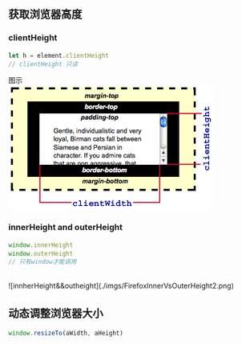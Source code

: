 ## 获取浏览器高度

### clientHeight

```js
let h = element.clientHeight
// clientHeight 只读
```

图示 <br>
![cilent图示](./imgs/Dimensions-client.png)

### innerHeight and outerHeight

```js
window.innerHeight
window.outerHeight
// 只有window才能调用
```

<br/>
![innherHeight&&outheight](./imgs/FirefoxInnerVsOuterHeight2.png)

## 动态调整浏览器大小

```js
window.resizeTo(aWidth, aHeight)
```
